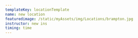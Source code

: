 ```yaml
---
templateKey: locationTemplate
name: new location
featuredimage: /static/myAssets/img/Locations/brampton.jpg
instructor: new ins
timing: time
---
```

